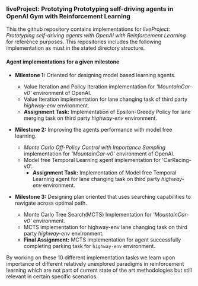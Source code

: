 ### liveProject: Prototying Prototyping self-driving agents in OpenAI Gym with Reinforcement Learning

This the github repository contains implementations for _liveProject: Prototyping self-driving agents with OpenAI with Reinforcement Learning_ for reference purposes. This repositories includes the following implementation as must in the stated directory structure.

#### Agent implementations for a given milestone

* __Milestone 1:__ Oriented for designing model based learning agents.
  * Value Iteration and Policy Iteration implementation for _'MountainCar-v0'_ environment of OpenAI.
  * Value Iteration implementation for lane changing task of third party _highway-env_ environment.
  * __Assignment Task:__ Implementation of Epsilon-Greedy Policy for lane merging task on third party _highway-env_ environment.

* __Milestone 2:__ Improving the agents performance with model free learning.
  * _Monte Carlo Off-Policy Control with Importance Sampling_ implementation for _'MountainCar-v0'_ environment of OpenAI.
  * Model free Temporal Learning agent implementation for 'CarRacing-v0'.
    * __Assignment Task:__ Implementation of Model free Temporal Learning agent for lane changing task on third party _highway-env_ environment.

* __Milestone 3:__ Designing plan oriented that uses searching capabilities to navigate across optimal path.
  * Monte Carlo Tree Search(MCTS) Implementation for _'MountainCar-v0'_ environment.
  * MCTS implementation for highway-env lane changing task on third party _highway-env_ environment.
  * __Final Assignment:__ MCTS implementation for agent successfully completing parking task for `highway-env` environment.
  
By working on these 10 different implementation tasks we learn upon importance of different relatively unexplored paradigms in reinforcement learning which are not part of current state of the art methodologies but still relevant in certain specific scenarios.  

